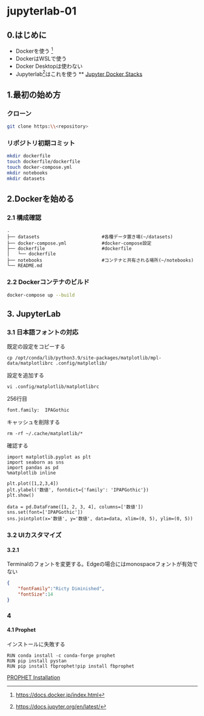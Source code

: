 # jupyterlab-01

## 0.はじめに

* Dockerを使う [^1]
* DockerはWSLで使う
* Docker Desktopは使わない
* Jupyterlab[^2]はこれを使う
** [Jupyter Docker Stacks](https://jupyter-docker-stacks.readthedocs.io/en/latest/using/selecting.html#jupyter-datascience-notebook "jupyter-datascience-notebook")


## 1.最初の始め方

### クローン
```sh
git clone https:\\<repository>
```

### リポジトリ初期コミット

```sh
mkdir dockerfile
touch dockerfile/dockerfile
touch docker-compose.yml
mkdir notebooks
mkdir datasets
```

## 2.Dockerを始める

### 2.1 構成確認

```
.
├── datasets                       #各種データ置き場(~/datasets)
├── docker-compose.yml             #docker-compose設定
├── dockerfile                     #dockerfile
│   └── dockerfile
├── notebooks                      #コンテナと共有される場所(~/notebooks)
└── README.md
```

### 2.2 Dockerコンテナのビルド

```sh
docker-compose up --build
```

## 3. JupyterLab

### 3.1 日本語フォントの対応

既定の設定をコピーする
```
cp /opt/conda/lib/python3.9/site-packages/matplotlib/mpl-data/matplotlibrc .config/matplotlib/
```
設定を追加する
```
vi .config/matplotlib/matplotlibrc
```

256行目 
```
font.family:  IPAGothic
```

キャッシュを削除する
```
rm -rf ~/.cache/matplotlib/*
```
確認する
```
import matplotlib.pyplot as plt
import seaborn as sns
import pandas as pd
%matplotlib inline

plt.plot([1,2,3,4])
plt.ylabel('数値', fontdict={'family': 'IPAPGothic'})
plt.show()

data = pd.DataFrame([1, 2, 3, 4], columns=['数値'])
sns.set(font=['IPAPGothic'])
sns.jointplot(x='数値', y='数値', data=data, xlim=(0, 5), ylim=(0, 5))
```

### 3.2 UIカスタマイズ

#### 3.2.1
Terminalのフォントを変更する。Edgeの場合にはmonospaceフォントが有効でない
```json
{
    "fontFamily":"Ricty Diminished",
    "fontSize":14
}
```
### 4
#### 4.1 Prophet

インストールに失敗する
```
RUN conda install -c conda-forge prophet
RUN pip install pystan
RUN pip install fbprophet!pip install fbprophet
```
[PROPHET Installation](https://facebook.github.io/prophet/docs/installation.html)

> 


[^1]:https://docs.docker.jp/index.html

[^2]:https://docs.jupyter.org/en/latest/